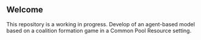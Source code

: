 ## Welcome 

This repository is a working in progress. 
Develop of an agent-based model based on a coalition formation game in a Common Pool Resource setting.
